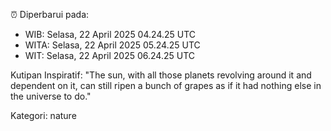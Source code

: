⏰ Diperbarui pada:
- WIB: Selasa, 22 April 2025 04.24.25 UTC
- WITA: Selasa, 22 April 2025 05.24.25 UTC
- WIT: Selasa, 22 April 2025 06.24.25 UTC

Kutipan Inspiratif:
"The sun, with all those planets revolving around it and dependent on it, can still ripen a bunch of grapes as if it had nothing else in the universe to do."


Kategori: nature

